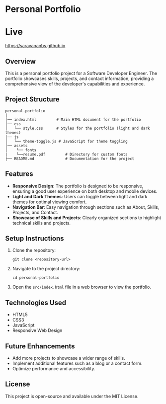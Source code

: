 # Personal Portfolio
# Live 
https://saravananbs.github.io
## Overview
This is a personal portfolio project for a Software Developer Engineer. The portfolio showcases skills, projects, and contact information, providing a comprehensive view of the developer's capabilities and experience.

## Project Structure
```
personal-portfolio
|
│── index.html         # Main HTML document for the portfolio
│── css
│   └── style.css      # Styles for the portfolio (light and dark themes)
│── js
│   └── theme-toggle.js # JavaScript for theme toggling
│── assets
│    └── fonts 
|    └──resume.pdf         # Directory for custom fonts
├── README.md              # Documentation for the project
```

## Features
- **Responsive Design**: The portfolio is designed to be responsive, ensuring a good user experience on both desktop and mobile devices.
- **Light and Dark Themes**: Users can toggle between light and dark themes for optimal viewing comfort.
- **Navigation Bar**: Easy navigation through sections such as About, Skills, Projects, and Contact.
- **Showcase of Skills and Projects**: Clearly organized sections to highlight technical skills and projects.

## Setup Instructions
1. Clone the repository:
   ```
   git clone <repository-url>
   ```
2. Navigate to the project directory:
   ```
   cd personal-portfolio
   ```
3. Open the `src/index.html` file in a web browser to view the portfolio.

## Technologies Used
- HTML5
- CSS3
- JavaScript
- Responsive Web Design

## Future Enhancements
- Add more projects to showcase a wider range of skills.
- Implement additional features such as a blog or a contact form.
- Optimize performance and accessibility.

## License
This project is open-source and available under the MIT License.
